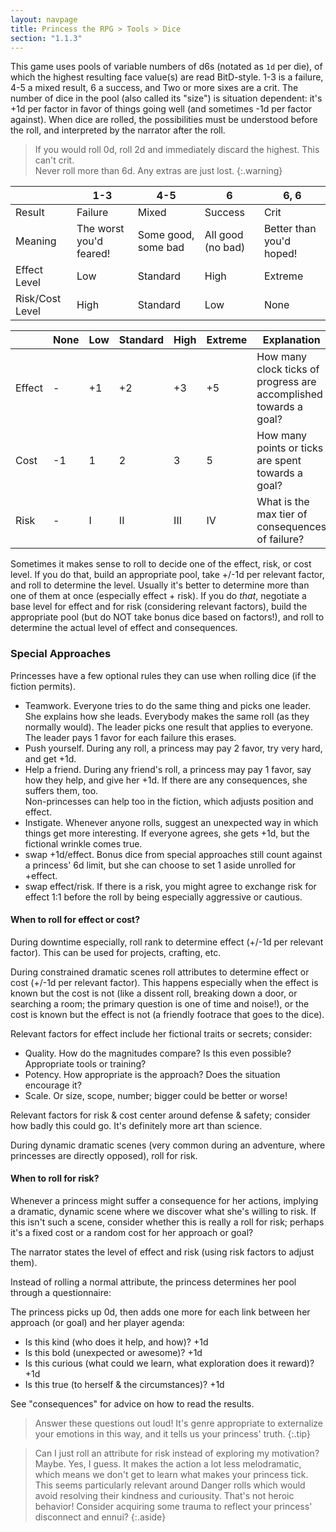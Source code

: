 ```yaml
---
layout: navpage
title: Princess the RPG > Tools > Dice
section: "1.1.3"
---
```


This game uses pools of variable numbers of d6s (notated as `1d` per die), of which the highest resulting face value(s) are read BitD-style. 1-3 is a failure, 4-5 a mixed result, 6 a success, and Two or more sixes are a crit.
The number of dice in the pool (also called its "size") is situation dependent: it's +1d per factor in favor of things going well (and sometimes -1d per factor against).
When dice are rolled, the possibilities must be understood before the roll, and interpreted by the narrator after the roll.

> If you would roll 0d, roll 2d and immediately discard the highest. This can't crit.  
> Never roll more than 6d. Any extras are just lost.
{:.warning}

|         | 1-3 | 4-5 | 6 | 6, 6 |
|---------|-----|-----|---|------|
| Result  | Failure | Mixed | Success | Crit |
| Meaning | The worst you'd feared! | Some good, some bad | All good (no bad) | Better than you'd hoped! |
| Effect Level | Low  | Standard | High | Extreme |
| Risk/Cost Level | High  | Standard | Low | None |

|         | None | Low  | Standard | High | Extreme | Explanation |
|---------|------|------|----------|------|---------|-------------|
| Effect  | -    | +1   | +2       | +3   | +5      | How many clock ticks of progress are accomplished towards a goal? |
| Cost    | -1   | 1    | 2        | 3    | 5       | How many points or ticks are spent towards a goal? |
| Risk    | -    | I    | II       | III  | IV      | What is the max tier of consequences of failure? |

Sometimes it makes sense to roll to decide one of the effect, risk, or cost level.
If you do that, build an appropriate pool, take +/-1d per relevant factor, and roll to determine the level.
Usually it's better to determine more than one of them at once (especially effect + risk).
If you do _that_, negotiate a base level for effect and for risk (considering relevant factors), build the appropriate pool (but do NOT take bonus dice based on factors!), and roll to determine the actual level of effect and consequences.


### Special Approaches

Princesses have a few optional rules they can use when rolling dice (if the fiction permits).
* Teamwork. Everyone tries to do the same thing and picks one leader.
  She explains how she leads.
  Everybody makes the same roll (as they normally would).
  The leader picks one result that applies to everyone.
  The leader pays 1 favor for each failure this erases.
* Push yourself. During any roll, a princess may pay 2 favor, try very hard, and get +1d.
* Help a friend. During any friend's roll, a princess may pay 1 favor, say how they help, and give her +1d.
  If there are any consequences, she suffers them, too.  
  Non-princesses can help too in the fiction, which adjusts position and effect.
* Instigate. Whenever anyone rolls, suggest an unexpected way in which things get more interesting.
  If everyone agrees, she gets +1d, but the fictional wrinkle comes true.
* swap +1d/effect. Bonus dice from special approaches still count against a princess' 6d limit, but she can choose to set 1 aside unrolled for +effect.
* swap effect/risk. If there is a risk, you might agree to exchange risk for effect 1:1 before the roll by being especially aggressive or cautious.

#### When to roll for effect or cost?

During downtime especially, roll rank to determine effect (+/-1d per relevant factor). This can be used for projects, crafting, etc.

During constrained dramatic scenes roll attributes to determine effect or cost (+/-1d per relevant factor). This happens especially when the effect is known but the cost is not (like a dissent roll, breaking down a door, or searching a room; the primary question is one of time and noise!), or the cost is known but the effect is not (a friendly footrace that goes to the dice).

Relevant factors for effect include her fictional traits or secrets; consider:
* Quality. How do the magnitudes compare? Is this even possible? Appropriate tools or training?
* Potency. How appropriate is the approach? Does the situation encourage it?
* Scale. Or size, scope, number; bigger could be better or worse!

Relevant factors for risk & cost center around defense & safety; consider how badly this could go.
It's definitely more art than science.

During dynamic dramatic scenes (very common during an adventure, where princesses are directly opposed), roll for risk.

#### When to roll for risk?

Whenever a princess might suffer a consequence for her actions, implying a dramatic, dynamic scene where we discover what she's willing to risk.
If this isn't such a scene, consider whether this is really a roll for risk; perhaps it's a fixed cost or a random cost for her approach or goal?

The narrator states the level of effect and risk (using risk factors to adjust them).

Instead of rolling a normal attribute, the princess determines her pool through a questionnaire:

The princess picks up 0d, then adds one more for each link between her approach (or goal) and her player agenda:
* Is this kind (who does it help, and how)? +1d
* Is this bold (unexpected or awesome)? +1d
* Is this curious (what could we learn, what exploration does it reward)? +1d
* Is this true (to herself & the circumstances)? +1d

See "consequences" for advice on how to read the results.

> Answer these questions out loud!
> It's genre appropriate to externalize your emotions in this way, and it tells us your princess' truth.
{:.tip}

> Can I just roll an attribute for risk instead of exploring my motivation?
> Maybe. Yes, I guess.
> It makes the action a lot less melodramatic, which means we don't get to learn what makes your princess tick.
> This seems particularly relevant around Danger rolls which would avoid resolving their kindness and curiousity.
> That's not heroic behavior!
> Consider acquiring some trauma to reflect your princess' disconnect and ennui?
{:.aside}